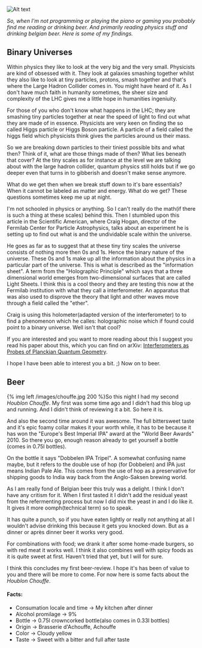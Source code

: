 ![Alt text](/space.png)

*So, when I'm not programming or playing the piano or gaming you probably find me reading or drinking beer. And primarily reading physics stuff and drinking belgian beer. Here is some of my findings.*

<!--more-->

## Binary Universes

Within physics they like to look at the very big and the very small. Physicists are kind of obsessed with it. They look at galaxies smashing together whilst they also like to look at tiny particles, protons, smash together and that's where the Large Hadron Collider comes in. You might have heard of it. As I don't have much faith in humanity sometimes, the sheer size and complexity of the LHC gives me a little hope in humanities ingeniuity.  

For those of you who don't know what happens in the LHC; they are smashing tiny particles together at near the speed of light to find out what they are made of in essence. Physicists are very keen on finding the so called Higgs particle or Higgs Boson particle. A particle of a field called the higgs field which physicists think gives the particles around us their mass. 

So we are breaking down particles to their tiniest possible bits and what then? Think of it, what are those things made of then? What lies beneath that cover? At the tiny scales as for instance at the level we are talking about with the large hadron collider, quantum physics still holds but if we go deeper even that turns in to gibberish and doesn't make sense anymore. 

What do we get then when we break stuff down to it's bare essentials? When it cannot be labeled as matter and energy. What do we get? These questions sometimes keep me up at night. 

I'm not schooled in physics or anything. So I can't really do the math(if there is such a thing at these scales) behind this. Then I stumbled upon this article in the Scientific American, where Craig Hogan, director of the Fermilab Center for Particle Astrophysics, talks about an experiment he is setting up to find out what is and the undividable scale within the universe. 

He goes as far as to suggest that at these tiny tiny scales the universe consists of nothing more then 0s and 1s. Hence the binary nature of the universe. These 0s and 1s make up all the information about the physics in a particular part of the universe. This is what is described as the "information sheet". A term from the "Holographic Principle" which says that a three dimensional world emerges from two-dimensional surfaces that are called Light Sheets. I think this is a cool theory and they are testing this now at the Fermilab institution with what they call a interferometer. An apparatus that was also used to disprove the theory that light and other waves move through a field called the "ether". 

Craig is using this holometer(adapted version of the interferometer) to to find a phenomenon which he calles: holographic noise which if found could point to a binary universe. Well isn't that cool?    

If you are interested and you want to more reading about this I suggest you read his paper about this, which you can find on arXiv: [Interferometers as Probes of Planckian Quantum Geometry](http://arxiv.org/pdf/1002.4880v27.pdf).

I hope I have been able to interest you a bit. ;) Now on to beer. 

## Beer

{% img left /images/chouffe.jpg  200 %}So this night I had my second *Houblon Chouffe*. My first was some time ago and I didn't had this blog up and running. And I didn't think of reviewing it a bit. So here it is. 

And also the second time around it was awesome. The full bittersweet taste and it's epic foamy collar makes it your worth while, it has to be because it has won the "Europe's Best Imperial IPA" award at the "World Beer Awards" 2010. So there you go, enough reason already to get yourself a bottle (comes in 0.75l bottles).

On the bottle it says "Dobbelen IPA Tripel". A somewhat confusing name maybe, but it refers to the double use of hop (for Dobbelen) and IPA just means Indian Pale Ale. This comes from the use of hop as a preservative for shipping goods to India way back from the Anglo-Saksen brewing world. 

As I am really fond of Belgian beer this truly was a delight. I think I don't have any critism for it. When I first tasted it I didn't add the residual yeast from the refermenting process  but now I did mix the yeast in and I do like it. It gives it more oomph(technical term) so to speak. 

It has quite a punch, so if you have eaten lightly or really not anything at all I wouldn't advise drinking this because it gets you knocked down. But as a dinner or apr&egrave;s dinner beer it works very good. 

For combinations with food; we drank it after some home-made burgers, so with red meat it works well. I think it also combines well with spicy foods as it is quite sweet at first. Haven't tried that yet, but I will for sure. 

I think this concludes my first beer-review. I hope it's has been of value to you and there will be more to come. For now here is some facts about the _Houblon Chouffe_.

#### Facts: 

+ Consumation locale and time &rarr; My kitchen after dinner
+ Alcohol promilage &rarr; 9%
+ Bottle &rarr; 0.75l crowncorked bottle(also comes in 0.33l bottles)
+ Origin &rarr; Brasserie d'Achouffe, Achouffe
+ Color &rarr; Cloudy yellow
+ Taste &rarr; Sweet with a bitter and full after taste
